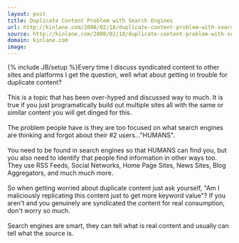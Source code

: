 ```yaml
---
layout: post
title: Duplicate Content Problem with Search Engines
url: http://kinlane.com/2008/02/18/duplicate-content-problem-with-search-engines/
source: http://kinlane.com/2008/02/18/duplicate-content-problem-with-search-engines/
domain: kinlane.com
image: 
---
```

{% include JB/setup %}Every time I discuss syndicated content to other sites and platforms I get the question, well what about getting in trouble for duplicate content?<br />
<br />
This is a topic that has been over-hyped and discussed way to much. It is true if you just programatically build out multiple sites all with the same or similar content you will get dinged for this.<br />
<br />
The problem people have is they are too focused on what search engines are thinking and forgot about their #2 users..."HUMANS".<br />
<br />
You need to be found in search engines so that HUMANS can find you, but you also need to identify that people find information in other ways too. They use RSS Feeds, Social Networks, Home Page Sites, News Sites, Blog Aggregators, and much much more.<br />
<br />
So when getting worried about duplicate content just ask yourself, "Am I maliciously replicating this content just to get more keyword value"? If you aren't and you genuinely are syndicated the content for real consumption, don't worry so much.<br />
<br />
Search engines are smart, they can tell what is real content and usually can tell what the source is.